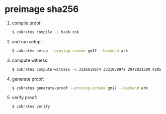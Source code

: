 # preimage sha256

1. compile proof 
    ```sh
    $ zokrates compile -i hash.zok
    ```

2. and run setup:
    ```sh
    $ zokrates setup --proving-scheme gm17 --backend ark
    ```

3. compute witness:
   ```sh
   $ zokrates compute-witness -a 3326615074 3321839972 2942831500 4205177069 824241919 2311385863 3299277482 3763981840 0 0 0 0 0 0 0 0 0 0 0 0 0 0 0 5
   ```

4. generate proof:
    ```sh
    $ zokrates generate-proof --proving-scheme gm17 --backend ark
    ```

5. verify proof:
    ```sh
    $ zokrates verify
    ```